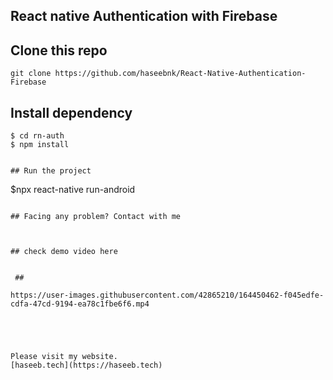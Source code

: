 ## React native Authentication with Firebase

## Clone this repo
```
git clone https://github.com/haseebnk/React-Native-Authentication-Firebase
```

## Install dependency
```
$ cd rn-auth
$ npm install
```

```

## Run the project
```
$npx react-native run-android
```

## Facing any problem? Contact with me



## check demo video here 


 ##

https://user-images.githubusercontent.com/42865210/164450462-f045edfe-cdfa-47cd-9194-ea78c1fbe6f6.mp4





Please visit my website.
[haseeb.tech](https://haseeb.tech) 




